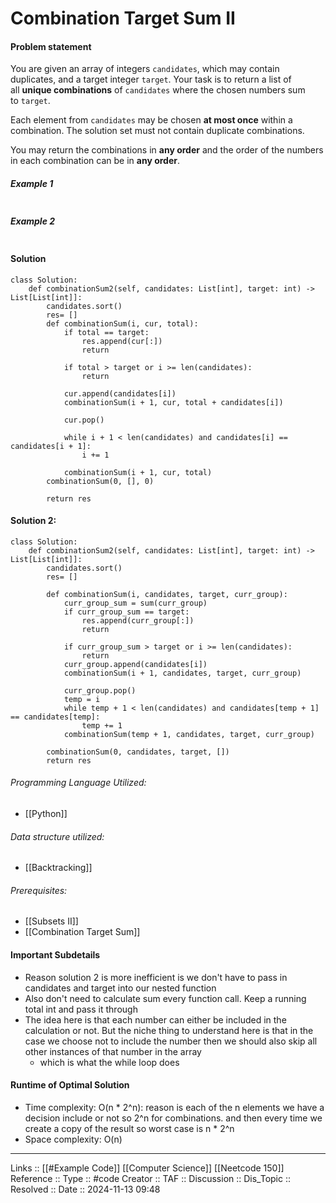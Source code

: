 # Combination Target Sum II

#### Problem statement
You are given an array of integers `candidates`, which may contain duplicates, and a target integer `target`. Your task is to return a list of all **unique combinations** of `candidates` where the chosen numbers sum to `target`.

Each element from `candidates` may be chosen **at most once** within a combination. The solution set must not contain duplicate combinations.

You may return the combinations in **any order** and the order of the numbers in each combination can be in **any order**.
##### Example 1
```
```
##### Example 2
```
```
#### Solution
```
class Solution:
    def combinationSum2(self, candidates: List[int], target: int) -> List[List[int]]:
        candidates.sort()
        res= []
        def combinationSum(i, cur, total):
            if total == target:
                res.append(cur[:])
                return

            if total > target or i >= len(candidates):
                return

            cur.append(candidates[i])
            combinationSum(i + 1, cur, total + candidates[i])

            cur.pop()

            while i + 1 < len(candidates) and candidates[i] == candidates[i + 1]:
                i += 1

            combinationSum(i + 1, cur, total)            
        combinationSum(0, [], 0)

        return res
```

#### Solution 2:
```
class Solution:
    def combinationSum2(self, candidates: List[int], target: int) -> List[List[int]]:
        candidates.sort()
        res= []

        def combinationSum(i, candidates, target, curr_group):
            curr_group_sum = sum(curr_group)
            if curr_group_sum == target:
                res.append(curr_group[:])
                return
  
            if curr_group_sum > target or i >= len(candidates):
                return
            curr_group.append(candidates[i])
            combinationSum(i + 1, candidates, target, curr_group)
            
            curr_group.pop()
            temp = i
            while temp + 1 < len(candidates) and candidates[temp + 1] == candidates[temp]:
                temp += 1
            combinationSum(temp + 1, candidates, target, curr_group)

        combinationSum(0, candidates, target, [])
        return res
```

###### Programming Language Utilized:
 - [[Python]]
###### Data structure utilized:
- [[Backtracking]]

###### Prerequisites:

- [[Subsets II]]
- [[Combination Target Sum]]
#### Important Subdetails

- Reason solution 2 is more inefficient is we don't have to pass in candidates and target into our nested function
- Also don't need to calculate sum every function call. Keep a running total int and pass it through
- The idea here is that each number can either be included in the calculation or not. But the niche thing to understand here is that in the case we choose not to include the number then we should also skip all other instances of that number in the array
	- which is what the while loop does

#### Runtime of Optimal Solution

- Time complexity: O(n * 2^n): reason is each of the n elements we have a decision include or not so 2^n for combinations. and then every time we create a copy of the result so worst case is n * 2^n 
- Space complexity: O(n)
---
Links :: [[#Example Code]] [[Computer Science]] [[Neetcode 150]]
Reference ::
Type :: #code
Creator ::
TAF ::
Discussion ::
Dis_Topic :: 
Resolved ::
Date :: 2024-11-13 09:48
